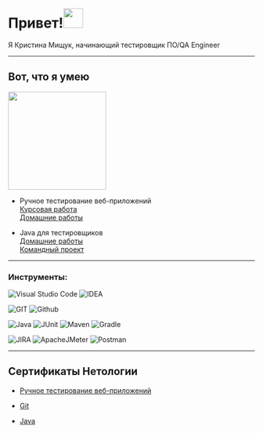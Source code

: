 ## <h1 href="left">Привет!<img src="https://media.giphy.com/media/hvRJCLFzcasrR4ia7z/giphy.gif" width="40"></h1>

Я Кристина Мищук, начинающий тестировщик ПО/QA Engineer

---
## Вот, что я умею
<p href="left"><img src="https://otkrytky.ru/o/img/0297/otrkytky-ru-105-aG9zdGluZ2thcnRpbm9rLmNvbQ.gif" width="200"/></p>

- Ручное тестирование веб-приложений <br>[Курсовая работа](https://github.com/TinitaQA/manualcw) <br> [Домашние работы](https://github.com/TinitaQA/manualhw)

- Java для тестировщиков <br>
[Домашние работы](https://github.com/TinitaQA/javahw)<br>
[Командный проект](https://github.com/TinitaQA/javaqa-team-diplom-2)

---
### Инструменты: 

![Visual Studio Code](https://img.shields.io/badge/VSC-black?style=for-the-badge&logo=visualstudiocode&logoColor=%23007ACC)
![IDEA](https://img.shields.io/badge/-IDEA-090909?style=for-the-badge&logo=idea&logoColor=F8C52C)


![GIT](https://img.shields.io/badge/-GIT-090909?style=for-the-badge&logo=git&logoColor=47C5FB) 
![Github](https://img.shields.io/badge/-Gtthub-090909?style=for-the-badge&logo=C%2b%2b&logoColor=6296CC) 

![Java](https://img.shields.io/badge/-Java-090909?style=for-the-badge&logo=java&logoColor=E9D54D) 
![JUnit](https://img.shields.io/badge/-Junit-090909?style=for-the-badge&logo=junit&logoColor=6296CC) 
![Maven](https://img.shields.io/badge/Maven-black?style=for-the-badge&logo=apachemaven&logoColor=%23C71A36)
![Gradle](https://img.shields.io/badge/Gradle-black?style=for-the-badge&logo=gradle&logoColor=%2302303A
)

![JIRA](https://img.shields.io/badge/-JIRA-090909?style=for-the-badge&logo=jira&logoColor=6296CC) 
![ApacheJMeter](https://img.shields.io/badge/-ApacheJMeter-090909?style=for-the-badge&logo=apachejmeter&logoColor=E9D54D)
![Postman](https://img.shields.io/badge/-Postman-090909?style=for-the-badge&logo=postman&logoColor=F88C00)


---
## Сертификаты Нетологии
- [Ручное тестирование веб-приложений](/images/manual.jpg)

- [Git](/images/git.jpg)

- [Java](/images/java.jpg)


